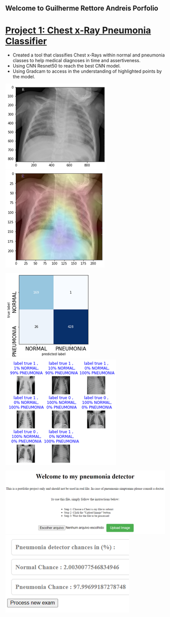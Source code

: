 ## Welcome to Guilherme Rettore Andreis Porfolio

# [Project 1: Chest x-Ray Pneumonia Classifier](https://github.com/Guiandreis/pneumonia_detection)

- Created a tool that classifies Chest x-Rays within normal and pneumonia classes to help medical diagnoses in time and assertiveness. 
- Using CNN Resnet50 to reach the best CNN model.
- Using Gradcam to access in the understanding of highlighted points by the model.

![Original image](/images_read_me/cheast_image1.png)
![Gradcam over image](/images_read_me/gradcam_heatmap1.PNG)

![confusion matrix ](/images_read_me/confusion_matrix3.png)
![batch_result](/images_read_me/batch_result_final.png)


![flask_api](/images_read_me/flask_api.png)
![results_api](/images_read_me/results_api.png)

